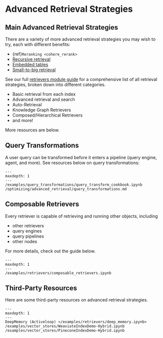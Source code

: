 # Advanced Retrieval Strategies

## Main Advanced Retrieval Strategies

There are a variety of more advanced retrieval strategies you may wish to try, each with different benefits:

- {ref}`Reranking <cohere_rerank>`
- [Recursive retrieval](/examples/query_engine/pdf_tables/recursive_retriever.ipynb)
- [Embedded tables](../../examples/query_engine/sec_tables/tesla_10q_table.ipynb)
- [Small-to-big retrieval](../../examples/node_postprocessor/MetadataReplacementDemo.ipynb)

See our full [retrievers module guide](../../module_guides/querying/retriever/retrievers.md) for a comprehensive list of all retrieval strategies, broken down into different categories.

- Basic retrieval from each index
- Advanced retrieval and search
- Auto-Retrieval
- Knowledge Graph Retrievers
- Composed/Hierarchical Retrievers
- and more!

More resources are below.

## Query Transformations

A user query can be transformed before it enters a pipeline (query engine, agent, and more). See resources below on query transformations:

```{toctree}
---
maxdepth: 1
---
/examples/query_transformations/query_transform_cookbook.ipynb
/optimizing/advanced_retrieval/query_transformations.md
```

## Composable Retrievers

Every retriever is capable of retrieving and running other objects, including

- other retrievers
- query engines
- query pipelines
- other nodes

For more details, check out the guide below.

```{toctree}
---
maxdepth: 1
---
/examples/retrievers/composable_retrievers.ipynb
```

## Third-Party Resources

Here are some third-party resources on advanced retrieval strategies.

```{toctree}
---
maxdepth: 1
---
DeepMemory (Activeloop) </examples/retrievers/deep_memory.ipynb>
/examples/vector_stores/WeaviateIndexDemo-Hybrid.ipynb
/examples/vector_stores/PineconeIndexDemo-Hybrid.ipynb
```
